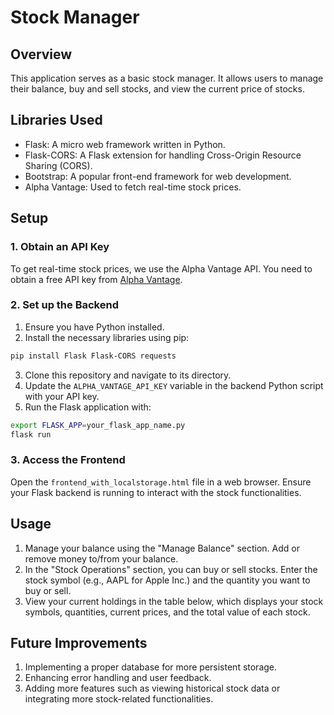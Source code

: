 # Stock Manager

## Overview
This application serves as a basic stock manager. It allows users to manage their balance, buy and sell stocks, and view the current price of stocks.

## Libraries Used
- Flask: A micro web framework written in Python.
- Flask-CORS: A Flask extension for handling Cross-Origin Resource Sharing (CORS).
- Bootstrap: A popular front-end framework for web development.
- Alpha Vantage: Used to fetch real-time stock prices.

## Setup

### 1. Obtain an API Key
To get real-time stock prices, we use the Alpha Vantage API. You need to obtain a free API key from [Alpha Vantage](https://www.alphavantage.co/support/#api-key). 

### 2. Set up the Backend
1. Ensure you have Python installed.
2. Install the necessary libraries using pip:
```bash
pip install Flask Flask-CORS requests
```
3. Clone this repository and navigate to its directory.
4. Update the `ALPHA_VANTAGE_API_KEY` variable in the backend Python script with your API key.
5. Run the Flask application with:

```bash
export FLASK_APP=your_flask_app_name.py
flask run
```
### 3. Access the Frontend
Open the `frontend_with_localstorage.html` file in a web browser. Ensure your Flask backend is running to interact with the stock functionalities.

## Usage
1. Manage your balance using the "Manage Balance" section. Add or remove money to/from your balance.
2. In the "Stock Operations" section, you can buy or sell stocks. Enter the stock symbol (e.g., AAPL for Apple Inc.) and the quantity you want to buy or sell.
3. View your current holdings in the table below, which displays your stock symbols, quantities, current prices, and the total value of each stock.

## Future Improvements
1. Implementing a proper database for more persistent storage.
2. Enhancing error handling and user feedback.
3. Adding more features such as viewing historical stock data or integrating more stock-related functionalities.
